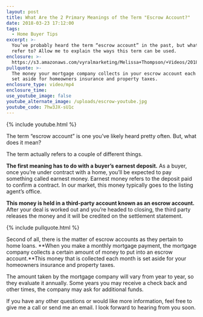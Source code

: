 ```yaml
---
layout: post
title: What Are the 2 Primary Meanings of the Term "Escrow Account?"
date: 2018-03-23 17:12:00
tags:
  - Home Buyer Tips
excerpt: >-
  You’ve probably heard the term “escrow account” in the past, but what does it
  refer to? Allow me to explain the ways this term can be used.
enclosure: >-
  https://s3.amazonaws.com/vyralmarketing/Melissa+Thompson/+Videos/2018/March/Memphis+Real+Estate+Agent-+What+Are+the+2+Primary+Meanings+of+the+Term+_Escrow+Account%253F_.mp4
pullquote: >-
  The money your mortgage company collects in your escrow account each month is
  set aside for homeowners insurance and property taxes.
enclosure_type: video/mp4
enclosure_time:
use_youtube_image: false
youtube_alternate_image: /uploads/escrow-youtube.jpg
youtube_code: 7hw3JX-sU1c
---
```


{% include youtube.html %}

The term “escrow account” is one you’ve likely heard pretty often. But, what does it mean?

The term actually refers to a couple of different things.

**The first meaning has to do with a buyer’s earnest deposit.** As a buyer, once you’re under contract with a home, you’ll be expected to pay something called earnest money. Earnest money refers to the deposit paid to confirm a contract. In our market, this money typically goes to the listing agent’s office.

**This money is held in a third-party account known as an escrow account.** After your deal is worked out and you’re headed to closing, the third party releases the money and it will be credited on the settlement statement.

{% include pullquote.html %}

Second of all, there is the matter of escrow accounts as they pertain to home loans. **When you make a monthly mortgage payment, the mortgage company collects a certain amount of money to put into an escrow account.**This money that is collected each month is set aside for your homeowners insurance and property taxes.

The amount taken by the mortgage company will vary from year to year, so they evaluate it annually. Some years you may receive a check back and other times, the company may ask for additional funds.

If you have any other questions or would like more information, feel free to give me a call or send me an email. I look forward to hearing from you soon.